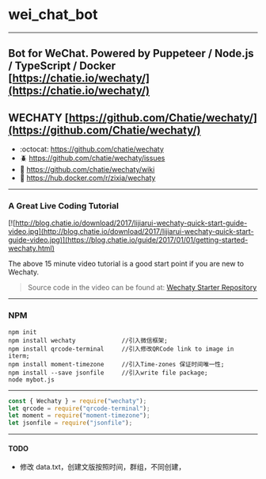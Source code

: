 # wei_chat_bot

---

## Bot for WeChat. Powered by Puppeteer / Node.js / TypeScript / Docker [https://chatie.io/wechaty/](https://chatie.io/wechaty/)

## WECHATY [https://github.com/Chatie/wechaty/](https://github.com/Chatie/wechaty/)

* :octocat: <https://github.com/chatie/wechaty>
* :beetle: <https://github.com/chatie/wechaty/issues>
* :book: <https://github.com/chatie/wechaty/wiki>
* :whale: <https://hub.docker.com/r/zixia/wechaty>

---

### A Great Live Coding Tutorial

[![http://blog.chatie.io/download/2017/lijiarui-wechaty-quick-start-guide-video.jpg](http://blog.chatie.io/download/2017/lijiarui-wechaty-quick-start-guide-video.jpg)](https://blog.chatie.io/guide/2017/01/01/getting-started-wechaty.html)

The above 15 minute video tutorial is a good start point if you are new to Wechaty.

> Source code in the video can be found at: [Wechaty Starter Repository](https://github.com/lijiarui/wechaty-getting-started)

---

### NPM

```shell
npm init
npm install wechaty             //引入微信框架;
npm install qrcode-terminal     //引入修改QRCode link to image in iterm;
npm install moment-timezone     //引入Time-zones 保证时间唯一性;
npm install --save jsonfile     //引入write file package;
node mybot.js
```

---

```javascript
const { Wechaty } = require("wechaty");
let qrcode = require("qrcode-terminal");
let moment = require("moment-timezone");
let jsonfile = require("jsonfile");
```

---

#### TODO

* 修改 data.txt，创建文版按照时间，群组，不同创建，
